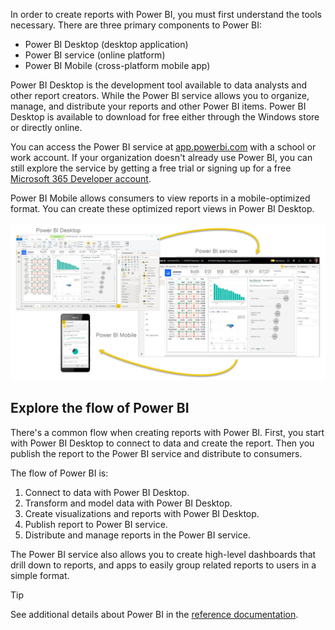 In order to create reports with Power BI, you must first understand the tools necessary. There are three primary components to Power BI:

- Power BI Desktop (desktop application)
- Power BI service (online platform)
- Power BI Mobile (cross-platform mobile app)

Power BI Desktop is the development tool available to data analysts and other report creators. While the Power BI service allows you to organize, manage, and distribute your reports and other Power BI items. Power BI Desktop is available to download for free either through the Windows store or directly online.

You can access the Power BI service at [app.powerbi.com](https://app.powerbi.com) with a school or work account. If your organization doesn't already use Power BI, you can still explore the service by getting a free trial or signing up for a free [Microsoft 365 Developer account](https://developer.microsoft.com/microsoft-365/dev-program).

Power BI Mobile allows consumers to view reports in a mobile-optimized format. You can create these optimized report views in Power BI Desktop.

![The parts of Power BI](../media/pbi-intro_02.png)

## Explore the flow of Power BI

There's a common flow when creating reports with Power BI. First, you start with Power BI Desktop to connect to data and create the report. Then you publish the report to the Power BI service and distribute to consumers.

The flow of Power BI is:

1. Connect to data with Power BI Desktop.
1. Transform and model data with Power BI Desktop.
1. Create visualizations and reports with Power BI Desktop.
1. Publish report to Power BI service.
1. Distribute and manage reports in the Power BI service.

The Power BI service also allows you to create high-level dashboards that drill down to reports, and apps to easily group related reports to users in a simple format.

> [!TIP]
> See additional details about Power BI in the [reference documentation](/power-bi/fundamentals).

